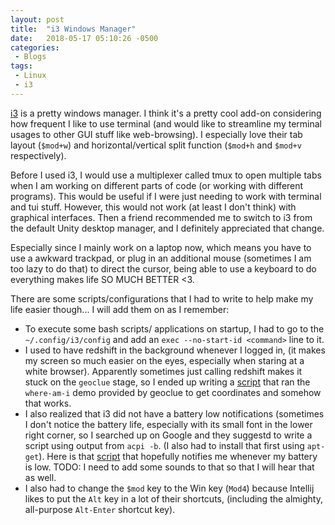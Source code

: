 ```yaml
---
layout: post
title:  "i3 Windows Manager"
date:   2018-05-17 05:10:26 -0500
categories:
 - Blogs
tags: 
 - Linux
 - i3 
---
```


[i3][1] is a pretty windows manager. I think it's a pretty cool add-on
considering how frequent I like to use terminal (and would like to streamline my
terminal usages to other GUI stuff like web-browsing). I especially love their
tab layout (`$mod+w`) and horizontal/vertical split function (`$mod+h` and
`$mod+v` respectively). 

Before I used i3, I would use a multiplexer called tmux to open multiple tabs
when I am working on different parts of code (or working with different 
programs). This would be useful if I were just needing to work with terminal and
tui stuff. However, this would not work (at least I don't think) with graphical
interfaces. Then a friend recommended me to switch to i3 from the default Unity
desktop manager, and I definitely appreciated that change.

Especially since I mainly work on a laptop now, which means you have to use a
awkward trackpad, or plug in an additional mouse (sometimes I am too lazy to do
that) to direct the cursor, being able to use a keyboard to do everything makes
life SO MUCH BETTER <3. 

There are some scripts/configurations that I had to write to help make my life 
easier though... I will add them on as I remember:

* To execute some bash scripts/ applications on startup, I had to go to the 
  `~/.config/i3/config` and add an `exec --no-start-id <command>` line to it. 
* I used to have redshift in the background whenever I logged in, (it makes my
  screen so much easier on the eyes, especially when staring at a white
  browser). Apparently sometimes just calling redshift makes it stuck on the
  `geoclue` stage, so I ended up writing a [script][2] that ran the `where-am-i`
  demo provided by geoclue to get coordinates and somehow that works.
* I also realized that i3 did not have a battery low notifications (sometimes I
  don't notice the battery life, especially with its small font in the lower
  right corner, so I searched up on Google and they suggestd to write a script 
  using output from `acpi -b`. (I also had to install that first using
  `apt-get`). Here is that [script][3] that hopefully notifies me whenever my
  battery is low. TODO: I need to add some sounds to that so that I will hear
  that as well.  
* I also had to change the `$mod` key to the Win key (`Mod4`) because Intellij
  likes to put the `Alt` key in a lot of their shortcuts, (including the
  almighty, all-purpose `Alt-Enter` shortcut key).


[1]: https://i3wm.org/
[2]: /files/start-redshift
[3]: /files/check_batt.sh

